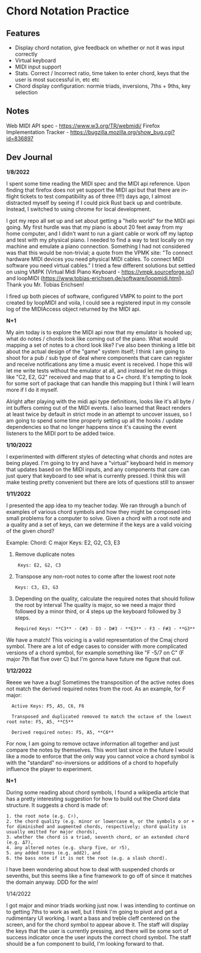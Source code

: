 Chord Notation Practice
=====================


## Features

* Display chord notation, give feedback on whether or not it was input correctly
* Virtual keyboard
* MIDI input support
* Stats. Correct / Incorrect ratio, time taken to enter chord, keys that the user is most successful in, etc etc
* Chord display configuration: normie triads, inversions, 7ths + 9ths, key selection

## Notes

Web MIDI API spec - https://www.w3.org/TR/webmidi/
Firefox Implementation Tracker - https://bugzilla.mozilla.org/show_bug.cgi?id=836897

## Dev Journal

**1/8/2022**

I spent some time reading the MIDI spec and the MIDI api reference. Upon finding that firefox
does not yet support the MIDI api but that there are in-flight tickets to test compatibility as of
three (!!!) days ago, I almost distracted myself by seeing if I could pick Rust back up and contribute.
Instead, I switched to using chrome for local development. 

I got my repo all set up and set about getting a "hello world" for the MIDI api going. My first
hurdle was that my piano is about 20 feet away from my home computer, and I didn't want to run a giant
cable or work off my laptop and test with my physical piano. I needed to find a way to test locally
on my machine and emulate a piano connection. Something I had not considered was that this would be non-trivial;
a quote from the VPMK site: "To connect hardware MIDI devices you need physical MIDI cables. To connect MIDI software you need virtual cables." 
I tried a few different solutions but settled on using VMPK (Virtual Midi Piano Keyboard - https://vmpk.sourceforge.io/) and loopMIDI (https://www.tobias-erichsen.de/software/loopmidi.html).
Thank you Mr. Tobias Erichsen!

I fired up both pieces of software, configured VMPK to point to the port created by loopMIDI and voila, I could see a 
registered input in my console log of the MIDIAccess object returned by the MIDI api. 

**N+1**

My aim today is to explore the MIDI api now that my emulator is hooked up; what do notes / chords look like coming out 
of the piano. What would mapping a set of notes to a chord look like? I've also been thinking a little bit about the 
actual design of the "game" system itself; I think I am going to shoot for a pub / sub type of deal where components 
that care can register and receive notifications any time a music event is received. I hope this will let me write tests
without the emulator at all, and instead let me do things like "C2, E2, G2" received and map that to a C+ chord. It's 
tempting to look for some sort of package that can handle this mapping but I think I will learn more if I do it myself.

Alright after playing with the midi api type definitions, looks like it's all byte / int buffers coming out of the MIDI
events. I also learned that React renders at least twice by default in strict mode in an attempt to uncover issues, so I
am going to spend some time properly setting up all the hooks / update dependencies so that no longer happens since it's
causing the event listeners to the MIDI port to be added twice.

**1/10/2022**

I experimented with different styles of detecting what chords and notes are being played. I'm going
to try and have a "virtual" keyboard held in memory that updates based on the MIDI inputs, and any
components that care can just query that keyboard to see what is currently pressed. I think this will
make testing pretty convenient but there are lots of questions still to answer

**1/11/2022**

I presented the app idea to my teacher today. We ran through a bunch of examples of various chord
symbols and how they might be composed into small problems for a computer to solve. Given a chord
with a root note and a quality and a set of keys, can we determine if the keys are a valid voicing of the given chord?

Example:
Chord: C major
Keys: E2, G2, C3, E3

1. Remove duplicate notes 

        Keys: E2, G2, C3


2. Transpose any non-root notes to come after the lowest root note

       Keys: C3, E3, G3


4. Depending on the quality, calculate the required notes that should follow the root by interval
The quality is major, so we need a major third followed by a minor third, or 4 steps up the keyboard
followed by 3 steps.

       Required Keys: **C3** - C#3 - D3 - D#3 - **E3** - F3 - F#3 - **G3**

We have a match! This voicing is a valid representation of the Cmaj chord symbol. There are a lot
of edge cases to consider with more complicated versions of a chord symbol, for example something like 
"F -5/7 on C" (F major 7th flat five over C) but I'm gonna have future me figure that out.

**1/12/2022**

Reeee we have a bug! Sometimes the transposition of the active notes does not match the derived required
notes from the root. As an example, for F major:

      Active Keys: F5, A5, C6, F6

      Transposed and duplicated removed to match the octave of the lowest root note: F5, A5, **C5**

      Derived required notes: F5, A5, **C6**

For now, I am going to remove octave information all together and just compare the notes by themselves. This
wont last since in the future I would like a mode to enforce that the only way you cannot voice a chord symbol
is with the "standard" no-inversions or additions of a chord to hopefully influence the player to experiment.

**N+1**

During some reading about chord symbols, I found a wikipedia article that has a pretty interesting suggestion
for how to build out the Chord data structure. It suggests a chord is made of:

    1. the root note (e.g. C♯),
    2. the chord quality (e.g. minor or lowercase m, or the symbols o or + for diminished and augmented chords, respectively; chord quality is usually omitted for major chords),
    3. whether the chord is a triad, seventh chord, or an extended chord (e.g. Δ7),
    4. any altered notes (e.g. sharp five, or ♯5),
    5. any added tones (e.g. add2), and
    6. the bass note if it is not the root (e.g. a slash chord).

I have been wondering about how to deal with suspended chords or sevenths, but this seems like a fine framework
to go off of since it matches the domain anyway. DDD for the win!

1/14/2022

I got major and minor triads working just now. I was intending to continue on to getting 7ths to work
as well, but I think I'm going to pivot and get a rudimentary UI working. I want a bass
and treble cleff centered on the screen, and for the chord symbol to appear above it. The staff will
display the keys that the user is currently pressing, and there will be some sort of success indicator
once the user inputs the correct chord symbol. The staff should be a fun component to build, I'm looking
forward to that. 
